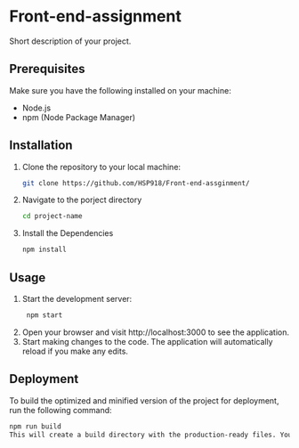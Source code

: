 # Front-end-assignment

Short description of your project.

## Prerequisites

Make sure you have the following installed on your machine:

- Node.js
- npm (Node Package Manager)

## Installation

1. Clone the repository to your local machine:

   ```bash
   git clone https://github.com/HSP918/Front-end-assginment/
   
2.  Navigate to the porject directory
    ```bash
    cd project-name
3. Install the Dependencies
   ```bash
   npm install

## Usage

1. Start the development server:
   ```bash
    npm start
2. Open your browser and visit http://localhost:3000 to see the application.
3. Start making changes to the code. The application will automatically reload if you make any edits.

## Deployment

To build the optimized and minified version of the project for deployment, run the following command:
 ```bash
npm run build
 This will create a build directory with the production-ready files. You can then host these files on a web server of your choice.



